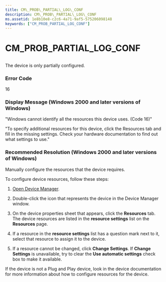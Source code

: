 ```yaml
---
title: CM\_PROB\_PARTIAL\_LOG\_CONF
description: CM\_PROB\_PARTIAL\_LOG\_CONF
ms.assetid: 1e8b10e8-c2c6-4a71-9af5-575206098148
keywords: ["CM_PROB_PARTIAL_LOG_CONF"]
---
```


# CM\_PROB\_PARTIAL\_LOG\_CONF


## <a href="" id="ddk-cm-prob-partial-log-conf-dg"></a>


The device is only partially configured.

### Error Code

16

### Display Message (Windows 2000 and later versions of Windows)

"Windows cannot identify all the resources this device uses. (Code 16)"

"To specify additional resources for this device, click the Resources tab and fill in the missing settings. Check your hardware documentation to find out what settings to use."

### Recommended Resolution (Windows 2000 and later versions of Windows)

Manually configure the resources that the device requires.

To configure device resources, follow these steps:

1.  [Open Device Manager](using-device-manager.md).

2.  Double-click the icon that represents the device in the Device Manager window.

3.  On the device properties sheet that appears, click the **Resources** tab. The device resources are listed in the **resource settings** list on the **Resources** page.

4.  If a resource in the **resource settings** list has a question mark next to it, select that resource to assign it to the device.

5.  If a resource cannot be changed, click **Change Settings**. If **Change Settings** is unavailable, try to clear the **Use automatic settings** check box to make it available.

If the device is not a Plug and Play device, look in the device documentation for more information about how to configure resources for the device.

 

 





